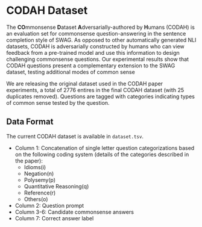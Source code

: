 # CODAH Dataset
The **CO**mmonsense **D**ataset **A**dversarially-authored by **H**umans (CODAH) is an evaluation set for commonsense question-answering in the sentence completion style of SWAG. 
As opposed to other automatically generated NLI datasets, CODAH is adversarially constructed by humans who can view feedback from a pre-trained model and use this information to design challenging commonsense questions.
Our experimental results show that CODAH questions present a complementary extension to the SWAG dataset, testing additional modes of common sense

We are releasing the original dataset used in the CODAH paper experiments, a total of 2776 entires in the final CODAH dataset (with 25 duplicates removed). 
Questions are tagged with categories indicating types of common sense tested by the question.

## Data Format
The current CODAH dataset is available in `dataset.tsv`.
* Column 1: Concatenation of single letter question categorizations based on the following coding system (details of the categories described in the paper):
	* Idioms(i)
	* Negation(n)
	* Polysemy(p)
	* Quantitative Reasoning(q)
	* Reference(r)
	* Others(o)
* Column 2: Question prompt
* Column 3-6: Candidate commonsense answers
* Column 7: Correct answer label

